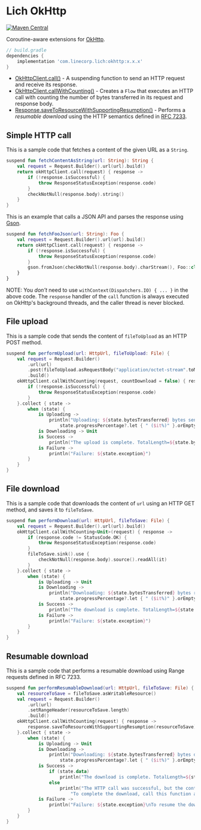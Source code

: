 # Lich OkHttp

[ ![Maven Central](https://badgen.net/maven/v/maven-central/com.linecorp.lich/okhttp) ](https://search.maven.org/artifact/com.linecorp.lich/okhttp)

Coroutine-aware extensions for [OkHttp](https://square.github.io/okhttp/).

```groovy
// build.gradle
dependencies {
    implementation 'com.linecorp.lich:okhttp:x.x.x'
}
```

- [OkHttpClient.call()](src/main/java/com/linecorp/lich/okhttp/Call.kt) - A suspending
function to send an HTTP request and receive its response.
- [OkHttpClient.callWithCounting()](src/main/java/com/linecorp/lich/okhttp/CallWithCounting.kt) -
Creates a `Flow` that executes an HTTP call with counting the number of bytes transferred in its
request and response body.
- [Response.saveToResourceWithSupportingResumption()](src/main/java/com/linecorp/lich/okhttp/ResumableDownload.kt) -
Performs a *resumable download* using the HTTP semantics defined in [RFC 7233](https://tools.ietf.org/html/rfc7233).

## Simple HTTP call

This is a sample code that fetches a content of the given URL as a `String`.
```kotlin
suspend fun fetchContentAsString(url: String): String {
    val request = Request.Builder().url(url).build()
    return okHttpClient.call(request) { response ->
        if (!response.isSuccessful) {
            throw ResponseStatusException(response.code)
        }
        checkNotNull(response.body).string()
    }
}
```

This is an example that calls a JSON API and parses the response using [Gson](https://github.com/google/gson).
```kotlin
suspend fun fetchFooJson(url: String): Foo {
    val request = Request.Builder().url(url).build()
    return okHttpClient.call(request) { response ->
        if (!response.isSuccessful) {
            throw ResponseStatusException(response.code)
        }
        gson.fromJson(checkNotNull(response.body).charStream(), Foo::class.java)
    }
}
```

NOTE: You *don't* need to use `withContext(Dispatchers.IO) { ... }` in the above code.
The `response` handler of the `call` function is always executed on OkHttp's background threads,
and the caller thread is never blocked.

## File upload

This is a sample code that sends the content of `fileToUpload` as an HTTP POST method.
```kotlin
suspend fun performUpload(url: HttpUrl, fileToUpload: File) {
    val request = Request.Builder()
        .url(url)
        .post(fileToUpload.asRequestBody("application/octet-stream".toMediaType()))
        .build()
    okHttpClient.callWithCounting(request, countDownload = false) { response ->
        if (!response.isSuccessful) {
            throw ResponseStatusException(response.code)
        }
    }.collect { state ->
        when (state) {
            is Uploading ->
                println("Uploading: ${state.bytesTransferred} bytes sent." +
                    state.progressPercentage?.let { " ($it%)" }.orEmpty())
            is Downloading -> Unit
            is Success ->
                println("The upload is complete. TotalLength=${state.bytesUploaded}")
            is Failure ->
                println("Failure: ${state.exception}")
        }
    }
}
```

## File download

This is a sample code that downloads the content of `url` using an HTTP GET method, and saves it to `fileToSave`.
```kotlin
suspend fun performDownload(url: HttpUrl, fileToSave: File) {
    val request = Request.Builder().url(url).build()
    okHttpClient.callWithCounting<Unit>(request) { response ->
        if (response.code != StatusCode.OK) {
            throw ResponseStatusException(response.code)
        }
        fileToSave.sink().use {
            checkNotNull(response.body).source().readAll(it)
        }
    }.collect { state ->
        when (state) {
            is Uploading -> Unit
            is Downloading ->
                println("Downloading: ${state.bytesTransferred} bytes received." +
                    state.progressPercentage?.let { " ($it%)" }.orEmpty())
            is Success ->
                println("The download is complete. TotalLength=${state.bytesDownloaded}")
            is Failure ->
                println("Failure: ${state.exception}")
        }
    }
}
```

## Resumable download

This is a sample code that performs a resumable download using Range requests defined in RFC 7233.
```kotlin
suspend fun performResumableDownload(url: HttpUrl, fileToSave: File) {
    val resourceToSave = fileToSave.asWritableResource()
    val request = Request.Builder()
        .url(url)
        .setRangeHeader(resourceToSave.length)
        .build()
    okHttpClient.callWithCounting(request) { response ->
        response.saveToResourceWithSupportingResumption(resourceToSave)
    }.collect { state ->
        when (state) {
            is Uploading -> Unit
            is Downloading ->
                println("Downloading: ${state.bytesTransferred} bytes downloaded." +
                    state.progressPercentage?.let { " ($it%)" }.orEmpty())
            is Success ->
                if (state.data)
                    println("The download is complete. TotalLength=${state.bytesDownloaded}")
                else
                    println("The HTTP call was successful, but the content may have a remaining part.\n" +
                        "To complete the download, call this function again.")
            is Failure ->
                println("Failure: ${state.exception}\nTo resume the download, call this function again.")
        }
    }
}
```
